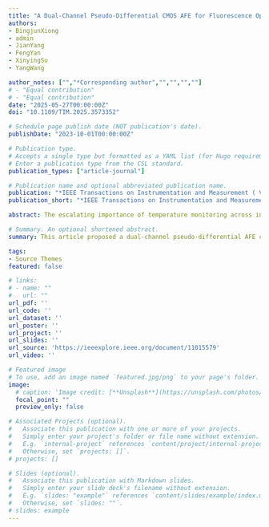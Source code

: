 ```yaml
---
title: "A Dual-Channel Pseudo-Differential CMOS AFE for Fluorescence Optical Fiber Temperature Measurement"
authors:
- BingjunXiong
- admin
- JianYang
- FengYan
- XinyingSu
- YangWang

author_notes: ["","*Corresponding author","","","",""]
# - "Equal contribution"
# - "Equal contribution"
date: "2025-05-27T00:00:00Z"
doi: "10.1109/TIM.2025.3573352"

# Schedule page publish date (NOT publication's date).
publishDate: "2023-10-01T00:00:00Z"

# Publication type.
# Accepts a single type but formatted as a YAML list (for Hugo requirements).
# Enter a publication type from the CSL standard.
publication_types: ["article-journal"]

# Publication name and optional abbreviated publication name.
publication: "*IEEE Transactions on Instrumentation and Measurement ( Volume: 74)*."
publication_short: "*IEEE Transactions on Instrumentation and Measurement ( Volume: 74)*."

abstract: The escalating importance of temperature monitoring across industrial production, medical diagnostics, and environmental surveillance poses significant challenges for temperature sensing technologies, particularly in detection precision, electromagnetic interference resilience, and environmental adaptability. In response to these challenges, this article proposes an integrated solution for fluorescence optical fiber temperature sensors, based on a 0.18 μ m CMOS process. The proposed approach uses a dual-channel pseudo-differential analog frontend (AFE) based on a pre-current transimpedance amplifier (PC-TIA). The CMOS AFE employs a novel zero-bias single photodiode (PD) fluorescence detection architecture, enabling differential light detection from a single incident light beam. This results in improved system reliability and measurement accuracy. The proposed pre-current amplifier uses complementary transistors to achieve highly linear amplification of differential current signals. A transimpedance amplifier converts the amplified current into a voltage signal. By employing a dc offset cancellation (DCOC), it effectively solves the issues related to the dc offset voltage at the input stage and the dark current of the PD. Measurement results indicate that the proposed CMOS AFE circuit attains a transimpedance gain of 152.03 dB Ω , along with a −3 dB bandwidth of 4 kHz and an input-referred noise (IRN) current spectral density of 56.3 fA/ √ Hz. These parameters highlight the system’s exceptional capability for high-precision temperature measurements. The prototype chip achieved a maximum differential output swing of 3.25 Vpp,out, validated using both electrical and optical measurement setups. With a temperature range from −30 ∘ C to 100 ∘ C, the proposed temperature sensor prototype exhibited an average error of −0.19 ∘ C and a measurement standard deviation of 0.29 ∘ C.

# Summary. An optional shortened abstract.
summary: This article proposed a dual-channel pseudo-differential AFE circuit using a 0.18 μ m CMOS process. 

tags:
- Source Themes
featured: false

# links:
# - name: ""
#   url: ""
url_pdf: ''
url_code: ''
url_dataset: ''
url_poster: ''
url_project: ''
url_slides: ''
url_source: 'https://ieeexplore.ieee.org/document/11015579'
url_video: ''

# Featured image
# To use, add an image named `featured.jpg/png` to your page's folder. 
image:
  # caption: 'Image credit: [**Unsplash**](https://unsplash.com/photos/jdD8gXaTZsc)'
  focal_point: ""
  preview_only: false

# Associated Projects (optional).
#   Associate this publication with one or more of your projects.
#   Simply enter your project's folder or file name without extension.
#   E.g. `internal-project` references `content/project/internal-project/index.md`.
#   Otherwise, set `projects: []`.
# projects: []

# Slides (optional).
#   Associate this publication with Markdown slides.
#   Simply enter your slide deck's filename without extension.
#   E.g. `slides: "example"` references `content/slides/example/index.md`.
#   Otherwise, set `slides: ""`.
# slides: example
---
```


<!-- {{% callout note %}}
Click the *Cite* button above to demo the feature to enable visitors to import publication metadata into their reference management software.
{{% /callout %}}

{{% callout note %}}
Create your slides in Markdown - click the *Slides* button to check out the example.
{{% /callout %}}

Add the publication's **full text** or **supplementary notes** here. You can use rich formatting such as including [code, math, and images](https://docs.hugoblox.com/content/writing-markdown-latex/). -->
